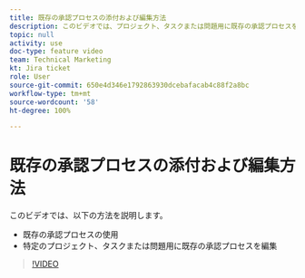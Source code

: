 ```yaml
---
title: 既存の承認プロセスの添付および編集方法
description: このビデオでは、プロジェクト、タスクまたは問題用に既存の承認プロセスを使用および編集する方法を説明します。
topic: null
activity: use
doc-type: feature video
team: Technical Marketing
kt: Jira ticket
role: User
source-git-commit: 650e4d346e1792863930dcebafacab4c88f2a8bc
workflow-type: tm+mt
source-wordcount: '58'
ht-degree: 100%

---
```


# 既存の承認プロセスの添付および編集方法

このビデオでは、以下の方法を説明します。

* 既存の承認プロセスの使用
* 特定のプロジェクト、タスクまたは問題用に既存の承認プロセスを編集

>[!VIDEO](https://video.tv.adobe.com/v/335226/?quality=12&learn=on)
